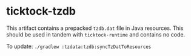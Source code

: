 ticktock-tzdb
=============

This artifact contains a prepacked `tzdb.dat` file in Java resources. This should be used in tandem
with `ticktock-runtime` and contains no code.

To update: `./gradlew :tzdata:tzdb:syncTzDatToResources`
